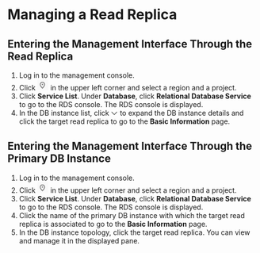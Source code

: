 # Managing a Read Replica<a name="rds_pg_11_0004"></a>

## Entering the Management Interface Through the Read Replica<a name="section137725512715"></a>

1.  Log in to the management console.
2.  Click  ![](figures/region.png)  in the upper left corner and select a region and a project.
3.  Click  **Service List**. Under  **Database**, click  **Relational Database Service**  to go to the RDS console. The RDS console is displayed.
4.  In the DB instance list, click  ![](figures/expand.PNG)  to expand the DB instance details and click the target  read replica  to go to the  **Basic Information**  page.

## Entering the Management Interface Through the Primary DB Instance<a name="section6702193311350"></a>

1.  Log in to the management console.
2.  Click  ![](figures/region.png)  in the upper left corner and select a region and a project.
3.  Click  **Service List**. Under  **Database**, click  **Relational Database Service**  to go to the RDS console. The RDS console is displayed.
4.  Click the name of the primary DB instance with which the target read replica is associated to go to the  **Basic Information**  page.
5.  In the DB instance topology, click the target read replica. You can view and manage it in the displayed pane.

